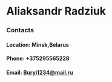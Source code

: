 # Aliaksandr Radziuk
### Contacts
#### Location: Minsk,Belarus
#### Phone: +375295565228
#### Email: Buryi1234@mail.ru